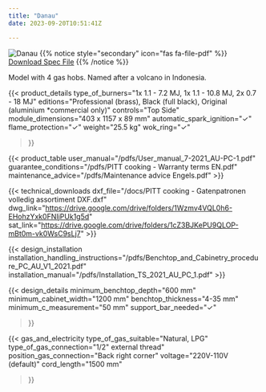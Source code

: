 ```yaml
---
title: "Danau"
date: 2023-09-20T10:51:41Z

---
```

![Danau](/images/danau.png)
{{% notice style="secondary" icon="fas fa-file-pdf" %}}
[Download Spec File](/pdfs/PITT-cooking-Techn.-Document-Danau-NL-EN.pdf)
{{% /notice %}}

Model with 4 gas hobs. Named after a volcano in Indonesia.

{{< product_details 
  type_of_burners="1x 1.1 - 7.2 MJ, 1x 1.1 - 10.8 MJ, 2x 0.7 - 18 MJ"
  editions="Professional (brass), Black (full black), Original (aluminium *commercial only)"
  controls="Top Side"
  module_dimensions="403 x 1157 x 89 mm"
  automatic_spark_ignition="✓"
  flame_protection="✓"
  weight="25.5 kg"
  wok_ring="✓"
>}}

{{< product_table user_manual="/pdfs/User_manual_7-2021_AU-PC-1.pdf" guarantee_conditions="/pdfs/PITT cooking - Warranty terms EN.pdf" maintenance_advice="/pdfs/Maintenance advice Engels.pdf" >}}

{{< technical_downloads dxf_file="/docs/PITT cooking - Gatenpatronen volledig assortiment DXF.dxf" dwg_link="https://drive.google.com/drive/folders/1Wzmv4VQL0h6-EHohzYxk0FNIjPUk1g5d" sat_link="https://drive.google.com/drive/folders/1cZ3BJKePU9QLOP-mBt0m-vk0WsC9sLj7" >}}

{{< design_installation installation_handling_instructions="/pdfs/Benchtop_and_Cabinetry_procedure_PC_AU_V1_2021.pdf" installation_manual="/pdfs/Installation_TS_2021_AU_PC_1.pdf" >}}

{{< design_details 
  minimum_benchtop_depth="600 mm"
  minimum_cabinet_width="1200 mm"
  benchtop_thickness="4-35 mm"
  minimum_c_measurement="50 mm"
  support_bar_needed="✓"
>}}

{{< gas_and_electricity 
  type_of_gas_suitable="Natural, LPG"
  type_of_gas_connection="1/2\" external thread"
  position_gas_connection="Back right corner"
  voltage="220V-110V (default)"
  cord_length="1500 mm"
>}}